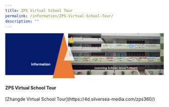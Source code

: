 ```yaml
---
title: ZPS Virtual School Tour
permalink: /information/ZPS-Virtual-School-Tour/
description: ""
---
```

<img src="/images/Information.png">
<h4><strong>ZPS Virtual School Tour</strong></h4>
<p>[Zhangde Virtual School Tour](https://4d.silversea-media.com/zps360/)</p>
